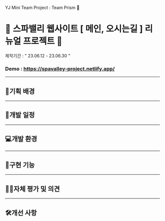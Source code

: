  YJ Mini Team Project : Team Prism 🌈

# 🥽 스파밸리 웹사이트 [ 메인, 오시는길 ] 리뉴얼 프로젝트 🦺 <br>
제작기간 : " 23.06.12 - 23.06.30 " <br>

### Demo : https://spavalley-project.netlify.app/

***

## 🧾기획 배경 

***

## 📅개발 일정 

***

## 💻개발 환경

***

## 📲구현 기능

***

## 👨‍💻자체 평가 및 의견

***

## 🛠️개선 사항
